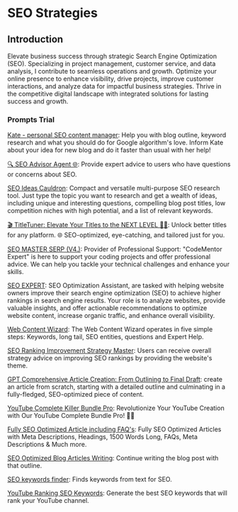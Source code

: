 # SEO Strategies

## Introduction

Elevate business success through strategic Search Engine Optimization (SEO). Specializing in project management, customer service, and data analysis, I contribute to seamless operations and growth. Optimize your online presence to enhance visibility, drive projects, improve customer interactions, and analyze data for impactful business strategies. Thrive in the competitive digital landscape with integrated solutions for lasting success and growth.

### Prompts Trial

[Kate - personal SEO content manager](https://flowgpt.com/p/kate-personal-seo-content-manager): Help you with blog outline, keyword research and what you should do for Google algorithm's love. Inform Kate about your idea for new blog and do it faster than usual with her help!

[🔍 SEO Advisor Agent 🌐](https://flowgpt.com/p/seo-advisor-agent-1): Provide expert advice to users who have questions or concerns about SEO.

[SEO Ideas Cauldron](https://flowgpt.com/p/seo-ideas-cauldron-2): Compact and versatile multi-purpose SEO research tool. Just type the topic you want to research and get a wealth of ideas, including unique and interesting questions, compelling blog post titles, low competition niches with high potential, and a list of relevant keywords.

[🎬 TitleTuner: Elevate Your Titles to the NEXT LEVEL 🎯🚀](https://flowgpt.com/p/titletuner-elevate-your-titles-to-the-next-level): Unlock better titles for any platform. 🌐 SEO-optimized, eye-catching, and tailored just for you.

[SEO MASTER SERP (V4.)](https://flowgpt.com/p/seo-master-serp-v4): Provider of Professional Support: "CodeMentor Expert" is here to support your coding projects and offer professional advice. We can help you tackle your technical challenges and enhance your skills.

[SEO EXPERT](https://flowgpt.com/p/seo-expert): SEO Optimization Assistant, are tasked with helping website owners improve their search engine optimization (SEO) to achieve higher rankings in search engine results. Your role is to analyze websites, provide valuable insights, and offer actionable recommendations to optimize website content, increase organic traffic, and enhance overall visibility.

[Web Content Wizard](https://flowgpt.com/p/web-content-wizard): The Web Content Wizard operates in five simple steps: Keywords, long tail, SEO entities, questions and Expert Help.

[SEO Ranking Improvement Strategy Master](https://flowgpt.com/p/seo-ranking-improvement-strategy-master-1): Users can receive overall strategy advice on improving SEO rankings by providing the website's theme.

[GPT Comprehensive Article Creation: From Outlining to Final Draft](https://flowgpt.com/p/auditpro):  create an article from scratch, starting with a detailed outline and culminating in a fully-fledged, SEO-optimized piece of content.

[YouTube Complete Killer Bundle Pro](https://flowgpt.com/p/seo-ranking-improvement-strategy-master-1): Revolutionize Your YouTube Creation with Our YouTube Complete Bundle Pro! 🎥🌟

[Fully SEO Optimized Article including FAQ's](https://flowgpt.com/p/seo-ranking-improvement-strategy-master-1): Fully SEO Optimized Articles with Meta Descriptions, Headings, 1500 Words Long, FAQs, Meta Descriptions & Much more.

[SEO Optimized Blog Articles Writing](https://flowgpt.com/p/seo-optimized-blog-articles-writing): Continue writing the blog post with that outline.

[SEO keywords finder](https://flowgpt.com/p/seo-keywords-finder): Finds keywords from text for SEO.

[YouTube Ranking SEO Keywords](https://flowgpt.com/p/youtube-ranking-seo-keywords): Generate the best SEO keywords that will rank your YouTube channel.